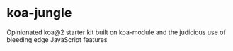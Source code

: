 # koa-jungle
Opinionated koa@2 starter kit built on koa-module and the judicious use of bleeding edge JavaScript features
